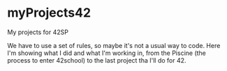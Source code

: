 # myProjects42
My projects for 42SP

We have to use a set of rules, so maybe it's not a usual way to code.
Here I'm showing what I did and what I'm working in, from the Piscine (the process to enter 42school) to the last project tha I'll do for 42.
